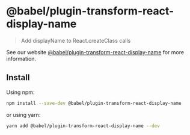 # @babel/plugin-transform-react-display-name

> Add displayName to React.createClass calls

See our
website [@babel/plugin-transform-react-display-name](https://babeljs.io/docs/babel-plugin-transform-react-display-name)
for more information.

## Install

Using npm:

```sh
npm install --save-dev @babel/plugin-transform-react-display-name
```

or using yarn:

```sh
yarn add @babel/plugin-transform-react-display-name --dev
```
